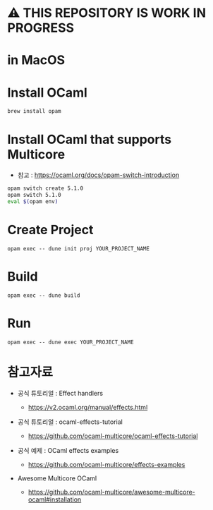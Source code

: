 # ⚠️ THIS REPOSITORY IS WORK IN PROGRESS

# in MacOS

# Install OCaml
```zsh
brew install opam
```

# Install  OCaml that supports Multicore 
- 참고 : https://ocaml.org/docs/opam-switch-introduction
<!-- FOR MULTICORE OCAML & Effect Handler -->
```zsh
opam switch create 5.1.0 
opam switch 5.1.0
eval $(opam env)
```

# Create Project

```
opam exec -- dune init proj YOUR_PROJECT_NAME
```

# Build

```
opam exec -- dune build
```

# Run
```
opam exec -- dune exec YOUR_PROJECT_NAME
```

# 참고자료

- 공식 튜토리얼 : Effect handlers
    - https://v2.ocaml.org/manual/effects.html

- 공식 튜토리얼 : ocaml-effects-tutorial
    - https://github.com/ocaml-multicore/ocaml-effects-tutorial

- 공식 예제 : OCaml effects examples
    - https://github.com/ocaml-multicore/effects-examples

- Awesome Multicore OCaml
    - https://github.com/ocaml-multicore/awesome-multicore-ocaml#installation
